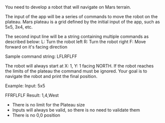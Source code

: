 You need to develop a robot that will navigate on Mars terrain.

The input of the app will be a series of commands to move the robot on the plateau. Mars plateau is a grid defined by the initial input of the app, such as 5x5, 3x4, etc.

The second input line will be a string containing multiple commands as described below:
L: Turn the robot left
R: Turn the robot right
F: Move forward on it's facing direction

Sample command string: LFLRFLFF

The robot will always start at X: 1, Y: 1 facing NORTH. If the robot reaches the limits of the plateau the command must be ignored.
Your goal is to navigate the robot and print the final position.

Example:
Input:
5x5

FFRFLFLF
Result:
1,4,West

* There is no limit for the Plateau size
* Inputs will always be valid, so there is no need to validate them
* There is no 0,0 position
